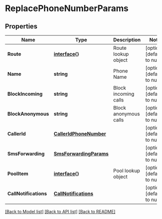 # ReplacePhoneNumberParams

## Properties
Name | Type | Description | Notes
------------ | ------------- | ------------- | -------------
**Route** | [**interface{}**](interface{}.md) | Route lookup object | [optional] [default to null]
**Name** | **string** | Phone Name | [optional] [default to null]
**BlockIncoming** | **string** | Block incoming calls | [optional] [default to null]
**BlockAnonymous** | **string** | Block anonymous calls | [optional] [default to null]
**CallerId** | [**CallerIdPhoneNumber**](CallerIdPhoneNumber.md) |  | [optional] [default to null]
**SmsForwarding** | [**SmsForwardingParams**](SmsForwardingParams.md) |  | [optional] [default to null]
**PoolItem** | [**interface{}**](interface{}.md) | Pool lookup object | [optional] [default to null]
**CallNotifications** | [**CallNotifications**](CallNotifications.md) |  | [optional] [default to null]

[[Back to Model list]](../README.md#documentation-for-models) [[Back to API list]](../README.md#documentation-for-api-endpoints) [[Back to README]](../README.md)


